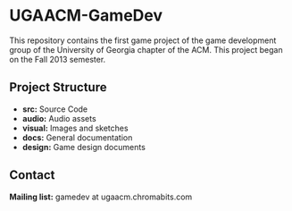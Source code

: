 UGAACM-GameDev
==============

This repository contains the first game project of the game development group of the University of Georgia chapter of the ACM. This project began on the Fall 2013 semester.

Project Structure
-----

- **src:** Source Code
- **audio:** Audio assets
- **visual:** Images and sketches
- **docs:** General documentation
- **design:** Game design documents

Contact
-----

**Mailing list:** gamedev at ugaacm.chromabits.com